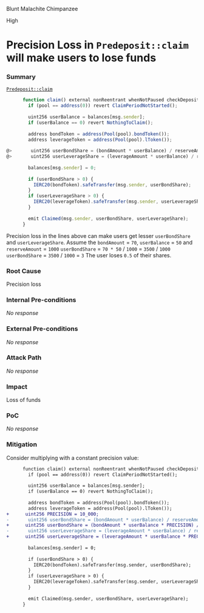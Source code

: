 Blunt Malachite Chimpanzee

High

# Precision Loss in `Predeposit::claim` will make users to lose funds

### Summary

[`Predeposit::claim`](https://github.com/sherlock-audit/2024-12-plaza-finance/blob/main/plaza-evm/src/PreDeposit.sol#L163C1-L185C4)
```js
      function claim() external nonReentrant whenNotPaused checkDepositEnded {
        if (pool == address(0)) revert ClaimPeriodNotStarted();
        
        uint256 userBalance = balances[msg.sender];
        if (userBalance == 0) revert NothingToClaim();
    
        address bondToken = address(Pool(pool).bondToken());
        address leverageToken = address(Pool(pool).lToken());
    
@>       uint256 userBondShare = (bondAmount * userBalance) / reserveAmount;
@>       uint256 userLeverageShare = (leverageAmount * userBalance) / reserveAmount;
    
        balances[msg.sender] = 0;
    
        if (userBondShare > 0) {
          IERC20(bondToken).safeTransfer(msg.sender, userBondShare);
        }
        if (userLeverageShare > 0) {
          IERC20(leverageToken).safeTransfer(msg.sender, userLeverageShare);
        }
    
        emit Claimed(msg.sender, userBondShare, userLeverageShare);
      }
```

Precision loss in the lines above can make users get lesser `userBondShare` and `userLeverageShare`. 
Assume the `bondAmount` = `70`, `userBalance` = `50` and `reserveAmount` = `1000`
`userBondShare` = `70 * 50` / `1000` = `3500` / `1000` 
`userBondShare` = `3500` / `1000` = `3` 
The user loses  `0.5` of their shares. 

### Root Cause

Precision loss

### Internal Pre-conditions

_No response_

### External Pre-conditions

_No response_

### Attack Path

_No response_

### Impact

Loss of funds

### PoC

_No response_

### Mitigation

Consider multiplying with a constant precision value:
```diff
      function claim() external nonReentrant whenNotPaused checkDepositEnded {
        if (pool == address(0)) revert ClaimPeriodNotStarted();
        
        uint256 userBalance = balances[msg.sender];
        if (userBalance == 0) revert NothingToClaim();
    
        address bondToken = address(Pool(pool).bondToken());
        address leverageToken = address(Pool(pool).lToken());
+      uint256 PRECISION = 10_000;   
-       uint256 userBondShare = (bondAmount * userBalance) / reserveAmount;
+      uint256 userBondShare = (bondAmount * userBalance * PRECISION) / reserveAmount;
-       uint256 userLeverageShare = (leverageAmount * userBalance) / reserveAmount;
+      uint256 userLeverageShare = (leverageAmount * userBalance * PRECISION) / reserveAmount;
    
        balances[msg.sender] = 0;
    
        if (userBondShare > 0) {
          IERC20(bondToken).safeTransfer(msg.sender, userBondShare);
        }
        if (userLeverageShare > 0) {
          IERC20(leverageToken).safeTransfer(msg.sender, userLeverageShare);
        }
    
        emit Claimed(msg.sender, userBondShare, userLeverageShare);
      }
```